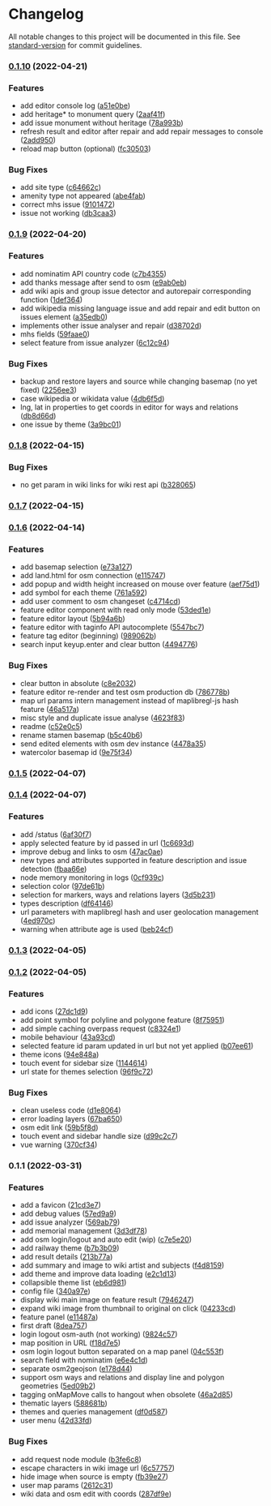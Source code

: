 # Changelog

All notable changes to this project will be documented in this file. See [standard-version](https://github.com/conventional-changelog/standard-version) for commit guidelines.

### [0.1.10](https://github.com/superrache/tumulus/compare/v0.1.9...v0.1.10) (2022-04-21)


### Features

* add editor console log ([a51e0be](https://github.com/superrache/tumulus/commit/a51e0be896cc2e7f68db83744c89785f1fae0279))
* add heritage* to monument query ([2aaf41f](https://github.com/superrache/tumulus/commit/2aaf41fa3cf19a8eae382c516c5808c4f2790827))
* add issue monument without heritage ([78a993b](https://github.com/superrache/tumulus/commit/78a993be8de02a4eede589ea20fe6df7024c1b54))
* refresh result and editor after repair and add repair messages to console ([2add950](https://github.com/superrache/tumulus/commit/2add95095170bed34f7cbbf3a9e0e5945dc6360f))
* reload map button (optional) ([fc30503](https://github.com/superrache/tumulus/commit/fc3050377f328f597522588b1c0a9bfde5184fb1))


### Bug Fixes

* add site type ([c64662c](https://github.com/superrache/tumulus/commit/c64662c273119d82a86e839f7284b424c2bbeaaa))
* amenity type not appeared ([abe4fab](https://github.com/superrache/tumulus/commit/abe4fab527f5877e39bb7b9f94fc9eb4ef6c7fe6))
* correct mhs issue ([9101472](https://github.com/superrache/tumulus/commit/91014725ae4098dd5be8ba577ce7a089a1883f25))
* issue not working ([db3caa3](https://github.com/superrache/tumulus/commit/db3caa3289c49eb4e443f2447ef8432a732a84dd))

### [0.1.9](https://github.com/superrache/tumulus/compare/v0.1.8...v0.1.9) (2022-04-20)


### Features

* add nominatim API country code ([c7b4355](https://github.com/superrache/tumulus/commit/c7b43556b17abc525412abbcfa18f1fa196cd3fb))
* add thanks message after send to osm ([e9ab0eb](https://github.com/superrache/tumulus/commit/e9ab0ebacb90ee02a16a9d25eda2f0509b6f0fd2))
* add wiki apis and group issue detector and autorepair corresponding function ([1def364](https://github.com/superrache/tumulus/commit/1def364d1398701be056abfdea2a6455941356a8))
* add wikipedia missing language issue and add repair and edit button on issues element ([a35edb0](https://github.com/superrache/tumulus/commit/a35edb0b9cfa4292abf7ac84f43e298e773722fd))
* implements other issue analyser and repair ([d38702d](https://github.com/superrache/tumulus/commit/d38702dbb0b20202086db16febef5e6f72b1f97c))
* mhs fields ([59faae0](https://github.com/superrache/tumulus/commit/59faae069b8c907df2d0b895224804618533f7ed))
* select feature from issue analyzer ([6c12c94](https://github.com/superrache/tumulus/commit/6c12c941af218809344eadb0c6d96964d4160e4a))


### Bug Fixes

* backup and restore layers and source while changing basemap (no yet fixed) ([2256ee3](https://github.com/superrache/tumulus/commit/2256ee34da61d7f8108a693652a1830a2cbcee56))
* case wikipedia or wikidata value ([4db6f5d](https://github.com/superrache/tumulus/commit/4db6f5d4672cfd9a9578b507cdb71383c1adfce4))
* lng, lat in properties to get coords in editor for ways and relations ([db8d66d](https://github.com/superrache/tumulus/commit/db8d66d9be79b86cd806032014dde16dec430d3f))
* one issue by theme ([3a9bc01](https://github.com/superrache/tumulus/commit/3a9bc0199fdaa9dbd11cff8366b14aa9a83dd1ef))

### [0.1.8](https://github.com/superrache/tumulus/compare/v0.1.7...v0.1.8) (2022-04-15)


### Bug Fixes

* no get param in wiki links for wiki rest api ([b328065](https://github.com/superrache/tumulus/commit/b32806537fa287977cb8a60656dc66fe61152a95))

### [0.1.7](https://github.com/superrache/tumulus/compare/v0.1.6...v0.1.7) (2022-04-15)

### [0.1.6](https://github.com/superrache/tumulus/compare/v0.1.5...v0.1.6) (2022-04-14)


### Features

* add basemap selection ([e73a127](https://github.com/superrache/tumulus/commit/e73a1270cfa423b5b2c694ad8caf2afe3dfebd76))
* add land.html for osm connection ([e115747](https://github.com/superrache/tumulus/commit/e11574747e63ae3caf7d12a3f3cc7d4cfbaffd93))
* add popup and width height increased on mouse over feature ([aef75d1](https://github.com/superrache/tumulus/commit/aef75d1323957efb4e2458389ff0337eaae4bea5))
* add symbol for each theme ([761a592](https://github.com/superrache/tumulus/commit/761a592399ea15251a3c80e08b5beba464143fb3))
* add user comment to osm changeset ([c4714cd](https://github.com/superrache/tumulus/commit/c4714cd6b27d9e8f71cea69bc37650e98f31a0da))
* feature editor component with read only mode ([53ded1e](https://github.com/superrache/tumulus/commit/53ded1e9792e94e387e07e1eb33ca2e043f01c6b))
* feature editor layout ([5b94a6b](https://github.com/superrache/tumulus/commit/5b94a6bd65ab080741ff3f85ec4ab38c98ae1950))
* feature editor with taginfo API autocomplete ([5547bc7](https://github.com/superrache/tumulus/commit/5547bc76dc2bc4e24544094d3c0f0aaa688fbad4))
* feature tag editor (beginning) ([989062b](https://github.com/superrache/tumulus/commit/989062bc99a381faf7197d5e9662d83e7999b1a3))
* search input keyup.enter and clear button ([4494776](https://github.com/superrache/tumulus/commit/4494776dc738fadd2513198b1f2e2477616ce0f5))


### Bug Fixes

* clear button in absolute ([c8e2032](https://github.com/superrache/tumulus/commit/c8e2032b5fb58a970c43cb18233802a8ae1ec699))
* feature editor re-render and test osm production db ([786778b](https://github.com/superrache/tumulus/commit/786778bdaa343053c1997d048c12308899a3a8a2))
* map url params intern management instead of maplibregl-js hash feature ([46a517a](https://github.com/superrache/tumulus/commit/46a517ab354fa4dcc17c908cb8d5c05b8acb16c3))
* misc style and duplicate issue analyse ([4623f83](https://github.com/superrache/tumulus/commit/4623f8339855ee7206051b00ca7375acab17c678))
* readme ([c52e0c5](https://github.com/superrache/tumulus/commit/c52e0c5672d2395ca8e0e3a7d9d635221effcb96))
* rename stamen basemap ([b5c40b6](https://github.com/superrache/tumulus/commit/b5c40b6af3e04a34752365ae4010311d8b207acd))
* send edited elements with osm dev instance ([4478a35](https://github.com/superrache/tumulus/commit/4478a35b839dcf18e61425f45daf7098dde7fa1c))
* watercolor basemap id ([9e75f34](https://github.com/superrache/tumulus/commit/9e75f34e1d2f428e02a547c73ddb44bb8afbcd2b))

### [0.1.5](https://github.com/superrache/tumulus/compare/v0.1.4...v0.1.5) (2022-04-07)

### [0.1.4](https://github.com/superrache/tumulus/compare/v0.1.3...v0.1.4) (2022-04-07)


### Features

* add /status ([6af30f7](https://github.com/superrache/tumulus/commit/6af30f79282a8b8064473bbc389e4c4f7596afff))
* apply selected feature by id passed in url ([1c6693d](https://github.com/superrache/tumulus/commit/1c6693d3882038911fe04eea6bacc73168dc4e81))
* improve debug and links to osm ([47ac0ae](https://github.com/superrache/tumulus/commit/47ac0ae75c8cba8be4831826835464bac525546a))
* new types and attributes supported in feature description and issue detection ([fbaa66e](https://github.com/superrache/tumulus/commit/fbaa66e1f765b0a76bcf478fee5a61b22c45df8b))
* node memory monitoring in logs ([0cf939c](https://github.com/superrache/tumulus/commit/0cf939c25822d9d976574e3e9c340076cce03057))
* selection color ([97de61b](https://github.com/superrache/tumulus/commit/97de61b274dd522515ba497aa983b2fccf7e19b1))
* selection for markers, ways and relations layers ([3d5b231](https://github.com/superrache/tumulus/commit/3d5b231318675fe16118d1d2070d4f6ac6b8672d))
* types description ([df64146](https://github.com/superrache/tumulus/commit/df64146d82c009f14fbe6f7a47e0e5149f6329bf))
* url parameters with maplibregl hash and user geolocation management ([4ed970c](https://github.com/superrache/tumulus/commit/4ed970ce259e81c076a4218cdbfcea9c703c9afe))
* warning when attribute age is used ([beb24cf](https://github.com/superrache/tumulus/commit/beb24cfe7fd5e3b2d3e3604f3bdb34dd311ee873))

### [0.1.3](https://github.com/superrache/tumulus/compare/v0.1.2...v0.1.3) (2022-04-05)

### [0.1.2](https://github.com/superrache/tumulus/compare/v0.1.1...v0.1.2) (2022-04-05)


### Features

* add icons ([27dc1d9](https://github.com/superrache/tumulus/commit/27dc1d96c327a6e0f2d2d7987f6a9f09fc58852d))
* add point symbol for polyline and polygone feature ([8f75951](https://github.com/superrache/tumulus/commit/8f759515b8059aaa165f4eafab114f252d6420c1))
* add simple caching overpass request ([c8324e1](https://github.com/superrache/tumulus/commit/c8324e1b4796d60872c6c2477790b44fa7e3f3c0))
* mobile behaviour ([43a93cd](https://github.com/superrache/tumulus/commit/43a93cd4f7fabcd6c17e2a22dcb949a51d3ec1d2))
* selected feature id param updated in url but not yet applied ([b07ee61](https://github.com/superrache/tumulus/commit/b07ee616a540766f7c91fe4aad2157a3af4bf4d1))
* theme icons ([94e848a](https://github.com/superrache/tumulus/commit/94e848afecb396788a1f9902363f9b5d6f5b0406))
* touch event for sidebar size ([1144614](https://github.com/superrache/tumulus/commit/114461455bd373417f8a778aa5cb5b983bd115d9))
* url state for themes selection ([96f9c72](https://github.com/superrache/tumulus/commit/96f9c7275a4294e5eec964cef4f952eaee5a14ce))


### Bug Fixes

* clean useless code ([d1e8064](https://github.com/superrache/tumulus/commit/d1e8064682de15401f770af7b7f0d8051fa3a17a))
* error loading layers ([67ba650](https://github.com/superrache/tumulus/commit/67ba65020d6efe4e0772ec08475ee22443f54d9f))
* osm edit link ([59b5f8d](https://github.com/superrache/tumulus/commit/59b5f8d1ceef76120699b6e48f31dac2a14560d3))
* touch event and sidebar handle size ([d99c2c7](https://github.com/superrache/tumulus/commit/d99c2c7b8328534d70c3c02f6115b93f7136cef9))
* vue warning ([370cf34](https://github.com/superrache/tumulus/commit/370cf347af4dfa407a31848ad3f99c24e3424593))

### 0.1.1 (2022-03-31)


### Features

* add a favicon ([21cd3e7](https://github.com/superrache/tumulus/commit/21cd3e742bf4b1d9f1466cdd0fabf39765be0606))
* add debug values ([57ed9a9](https://github.com/superrache/tumulus/commit/57ed9a9b89e3a6f0de53095c57d99f826f3a7d65))
* add issue analyzer ([569ab79](https://github.com/superrache/tumulus/commit/569ab797efc7d21ba6cb6b6cf05737b09177107d))
* add memorial management ([3d3df78](https://github.com/superrache/tumulus/commit/3d3df782f0e706fd7e3f12353f1f051b4ab2b0b7))
* add osm login/logout and auto edit (wip) ([c7e5e20](https://github.com/superrache/tumulus/commit/c7e5e20ee05d473795fcf56346aa7f91ff337ac8))
* add railway theme ([b7b3b09](https://github.com/superrache/tumulus/commit/b7b3b09d69cc7dfe2ed6a5951568185dc20170d9))
* add result details ([213b77a](https://github.com/superrache/tumulus/commit/213b77ab1e57ee88330adc666d6a57a39cb53b9a))
* add summary and image to wiki artist and subjects ([f4d8159](https://github.com/superrache/tumulus/commit/f4d8159be9b089bd67fb9c18e07616ba773f4e98))
* add theme and improve data loading ([e2c1d13](https://github.com/superrache/tumulus/commit/e2c1d1315ec0ed97f26d482774e84c24defe1afd))
* collapsible theme list ([eb6d981](https://github.com/superrache/tumulus/commit/eb6d981e25eeee5b4e6d1a2783c7090e1961e343))
* config file ([340a97e](https://github.com/superrache/tumulus/commit/340a97e754bb88a3b8d9e3f22c164f038fb809de))
* display wiki main image on feature result ([7946247](https://github.com/superrache/tumulus/commit/79462475614b105f474ccc14ca3c72aba5a590f2))
* expand wiki image from thumbnail to original on click ([04233cd](https://github.com/superrache/tumulus/commit/04233cdd1ab66bb32841401bdf11388d8da3ef6e))
* feature panel ([e11487a](https://github.com/superrache/tumulus/commit/e11487a0937357195269f3860bac71a05b650f5e))
* first draft ([8dea757](https://github.com/superrache/tumulus/commit/8dea7572b22bc1f41cd23af0cdc212220c6f0b30))
* login logout osm-auth (not working) ([9824c57](https://github.com/superrache/tumulus/commit/9824c578530b4b8002b8302b40f32201f1b19f67))
* map position in URL ([f18d7e5](https://github.com/superrache/tumulus/commit/f18d7e55d37d48185ebce3797b732b5781fcb140))
* osm login logout button separated on a map panel ([04c553f](https://github.com/superrache/tumulus/commit/04c553f44ad91a844641d5d35580039588dda853))
* search field with nominatim ([e6e4c1d](https://github.com/superrache/tumulus/commit/e6e4c1dad63ca2ce5bc1d861ef970106001adeb3))
* separate osm2geojson ([e178d44](https://github.com/superrache/tumulus/commit/e178d4460aab5f57f1c0232bd42853e3ad5315d3))
* support osm ways and relations and display line and polygon geometries ([5ed09b2](https://github.com/superrache/tumulus/commit/5ed09b29b7fc4412c1d44507fb1250883c860dff))
* tagging onMapMove calls to hangout when obsolete ([46a2d85](https://github.com/superrache/tumulus/commit/46a2d851556f05d01918d3307eefe71c5674fa84))
* thematic layers ([588681b](https://github.com/superrache/tumulus/commit/588681b94568a1fb8a3087b1ad0ea23f28a2a416))
* themes and queries management ([df0d587](https://github.com/superrache/tumulus/commit/df0d587910fccebff5b4ef90d93b690d6a2c1bb8))
* user menu ([42d33fd](https://github.com/superrache/tumulus/commit/42d33fd2806faeddd6772ce4b131d76414e7ddf6))


### Bug Fixes

* add request node module ([b3fe6c8](https://github.com/superrache/tumulus/commit/b3fe6c8dde8162aab3880e70e3823af5ebe2129c))
* escape characters in wiki image url ([6c57757](https://github.com/superrache/tumulus/commit/6c5775771df10fcb1affe7043f0b0f474db4ef15))
* hide image when source is empty ([fb39e27](https://github.com/superrache/tumulus/commit/fb39e2750c8e7cc8b7e3202f2519d42a0f166250))
* user map params ([2612c31](https://github.com/superrache/tumulus/commit/2612c31b8cd67e7eb24c6ea5e2325f03edd92445))
* wiki data and osm edit with coords ([287df9e](https://github.com/superrache/tumulus/commit/287df9ee8e42b6c58f17d754d7d934862a874b7c))
